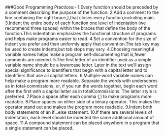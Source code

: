 



###Good Programming Practices:-
1.Every function should be preceded by a comment describing the purpose of the function.
2.Add a comment to the line containing the right brace,},that closes every function,including main.
3.Indent the entire body of each function one level of indentation (we recommend three spaces) within the braces that define the body of the function.This indentation emphasizes the functional structure of programs and helps make programs easier to read.
4.Set a convention for the size of indent you prefer and then uniformly apply that convention.The tab key may be used to create indents,but tab stops may vary.
4.Choosing meaningful variable names helps make a program self-documenting that is,fewer comments are needed.
5.The first letter of an identifier used as a simple variable name should be a lowercase letter. Later in the text we’ll assign special significance to identifiers that begin with a capital letter and to identifiers that use all capital letters.
6.Multiple-word variable names can help make a program more readable. Separate the words with underscores as in total-commissions, or, if you run the words together, begin each word after the first with a capital letter as in totalCommissions. The latter style is preferred.
7.Place a space after each comma (,) to make programs more readable.
8.Place spaces on either side of a binary operator. This makes the operator stand out and makes the program more readable.
9.Indent both body statements of an if...else statement.
10.If there are several levels of indentation, each level should be indented the same additional amount of space.
11.A compound statement can be placed anywhere in a program that a single statement can be placed.
















